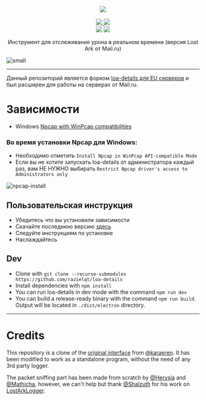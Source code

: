 <p align="center">
  <img src="https://user-images.githubusercontent.com/29287377/170220154-a521b32b-6727-422b-bf69-01b4faaa31da.png" />

  <br />
  <br />

  <a href="https://github.com/razielqt/loa-details/releases/latest">
    <img src="https://img.shields.io/github/downloads/razielqt/loa-details/total?style=for-the-badge" />
  </a>
  <a href="https://discord.gg/cpj22mNY8N">
    <img src="https://img.shields.io/discord/1088415616278474782?color=%235865F2&label=Discord&style=for-the-badge" />
  </a>

  <br />

  <img src="https://img.shields.io/github/package-json/v/razielqt/loa-details?style=flat-square" />
  <img src="https://img.shields.io/github/license/razielqt/loa-details?style=flat-square" />
</p>

<p align="center">Инструмент для отслеживания урона в реальном времени (версия Lost Ark от Mail.ru)</p>

![small](https://user-images.githubusercontent.com/29287377/173195460-cf8da1b4-abfa-4ed3-8dec-648eb1ffaf87.png)

---
Данный репозиторий является форком [loa-details для EU серверов](https://github.com/lost-ark-dev/loa-details) и был расширен для работы на серверах от Mail.ru.

# Зависимости

- Windows [Npcap with WinPcap compatibilities](https://npcap.com/#download)

### Во время установки Npcap для Windows:

- Необходимо отметить `Install Npcap in WinPcap API-compatible Mode`
- Если вы не хотите запускать loa-details от администратора каждый раз, вам НЕ НУЖНО выбирать `Restrict Npcap driver's access to Administrators only`

![npcap-install](./public/npcap.png)

## Пользовательская инструкция

- Убедитесь что вы установили зависимости
- Скачайте последнюю версию [здесь](https://github.com/razielqt/loa-details/releases/latest)
- Следуйте инструкциям по установке
- Наслаждайтесь

## Dev

- Clone with `git clone --recurse-submodules https://github.com/razielqt/loa-details`
- Install dependencies with `npm install`
- You can run loa-details in dev mode with the command `npm run dev`
- You can build a release-ready binary with the command `npm run build`. Output will be located in `./dist/electron` directory.

---

# Credits

This repository is a clone of the [original interface](https://github.com/karaeren/loa-details) from [@karaeren](https://github.com/karaeren).
It has been modified to work as a standalone program, without the need of any 3rd party logger.

The packet sniffing part has been made from scratch by [@Herysia](https://github.com/Herysia) and [@Mathicha](https://github.com/Mathicha), however, we can't help but thank [@Shalzuth](https://github.com/Shalzuth) for his work on [LostArkLogger](https://github.com/shalzuth/LostArkLogger).
